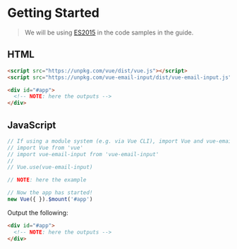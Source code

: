 # Getting Started

> We will be using [ES2015](https://github.com/lukehoban/es6features) in the code samples in the guide.


## HTML

```html
<script src="https://unpkg.com/vue/dist/vue.js"></script>
<script src="https://unpkg.com/vue-email-input/dist/vue-email-input.js"></script>

<div id="#app">
  <!-- NOTE: here the outputs -->
</div>
```

## JavaScript

```javascript
// If using a module system (e.g. via Vue CLI), import Vue and vue-email-input and then call Vue.use(vue-email-input).
// import Vue from 'vue'
// import vue-email-input from 'vue-email-input'
// 
// Vue.use(vue-email-input)

// NOTE: here the example

// Now the app has started!
new Vue({ }).$mount('#app')
```

Output the following:

```html
<div id="#app">
  <!-- NOTE: here the outputs -->
</div>
```
